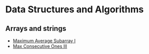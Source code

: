 # Data Structures and Algorithms

## Arrays and strings

- [Maximum Average Subarray I](./maximum-average-subarray)
- [Max Consecutive Ones III](./max-consecutive-ones-3)
